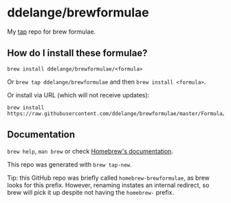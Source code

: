 # ddelange/brewformulae

My [tap](https://docs.brew.sh/Taps) repo for brew formulae.


## How do I install these formulae?

`brew install ddelange/brewformulae/<formula>`

Or `brew tap ddelange/brewformulae` and then `brew install <formula>`.

Or install via URL (which will not receive updates):

```
brew install https://raw.githubusercontent.com/ddelange/brewformulae/master/Formula/<formula>.rb
```


## Documentation

`brew help`, `man brew` or check [Homebrew's documentation](https://docs.brew.sh).

This repo was generated with `brew tap-new`.

Tip: this GitHub repo was briefly called `homebrew-brewformulae`, as brew looks for this prefix. However, renaming instates an internal redirect, so brew will pick it up despite not having the `homebrew-` prefix.
